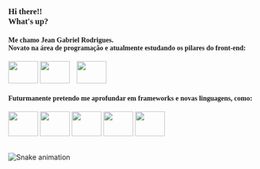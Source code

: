 <h3><font face="Verdana"> Hi there!!<br>What's up?<br></font></h3>
<h4><font face="Verdana">Me chamo Jean Gabriel Rodrigues.<br>  Novato na área de programação e atualmente estudando os pilares do front-end:</font></h4>
<div style="display: inline-block">
  <img height="45" width="60" src="https://cdn.jsdelivr.net/gh/devicons/devicon/icons/html5/html5-original.svg" />
  <img height="45" width="60" src="https://cdn.jsdelivr.net/gh/devicons/devicon/icons/css3/css3-original.svg" />
  <img height="45" width="60" style="margin-left:10px;" src="https://cdn.jsdelivr.net/gh/devicons/devicon/icons/javascript/javascript-original.svg" />
</div> 
<h4><font face="Verdana">Futurmanente pretendo me aprofundar em frameworks e novas linguagens, como:</font></h4>
<div style="display: inline-block">
  <img height="50" width="60"src="https://cdn.jsdelivr.net/gh/devicons/devicon/icons/python/python-original.svg" />
  <img height="50" width="60"src="https://cdn.jsdelivr.net/gh/devicons/devicon/icons/java/java-original.svg" />
  <img height="50" width="60"src="https://cdn.jsdelivr.net/gh/devicons/devicon/icons/react/react-original.svg" />
  <img height="50" width="60"src="https://cdn.jsdelivr.net/gh/devicons/devicon/icons/vuejs/vuejs-original.svg" />
  <img height="50" width="60" src="https://cdn.jsdelivr.net/gh/devicons/devicon/icons/angularjs/angularjs-original.svg" />           
</div> 
<br><br>

![Snake animation](https://github.com/rafaballerini2/rafaballerini2/blob/output/github-contribution-grid-snake.svg)



